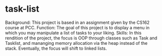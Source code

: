 # task-list
Background:
  This project is based in an assignment given by the CS162 course at PCC.
Function:
  The goal of this project is to display a menu in which you may manipulate
  a list of tasks to your liking.
Skills:
  In this rendition of the project, the focus is OOP through classes such as 
  Task and Tasklist, and mananging memory allocation via the heap instead of
  the stack. Eventually, the focus will shift to linked lists.
